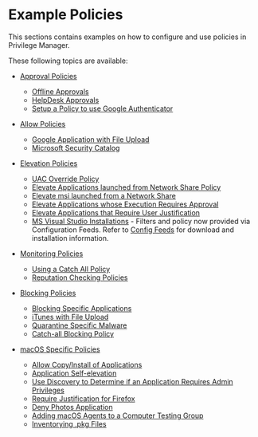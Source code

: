 [title]: # (Examples)
[tags]: # (application control)
[priority]: # (15)
# Example Policies

This sections contains examples on how to configure and use policies in Privilege Manager.

These following topics are available:

* [Approval Policies](approval/index.md)
  * [Offline Approvals](approval/offline-approval.md)
  * [HelpDesk Approvals](approval/helpdesk.md)
  * [Setup a Policy to use Google Authenticator](approval/google-authenticator.md)

* [Allow Policies](safe/index.md)
  * [Google Application with File Upload](safe/google-app-file-up.md)
  * [Microsoft Security Catalog](safe/ms-sec-cat.md)

* [Elevation Policies](elevate/index.md)
  * [UAC Override Policy](elevate/uac-override.md)
  * [Elevate Applications launched from Network Share Policy](elevate/network-share.md)
  * [Elevate msi launched from a Network Share](elevate/msi.md)
  * [Elevate Applications whose Execution Requires Approval](elevate/app-req-app.md)
  * [Elevate Applications that Require User Justification](elevate/user-just.md)
  * [MS Visual Studio Installations](elevate/ms-visual-studio.md) - Filters and policy now provided via Configuration Feeds. Refer to [Config Feeds](../../../admin/config-feeds/index.md) for download and installation information.

* [Monitoring Policies](monitor/index.md)
  * [Using a Catch All Policy](monitor/catch-all.md)
  * [Reputation Checking Policies](monitor/reputation.md)

* [Blocking Policies](block/index.md)
  * [Blocking Specific Applications](block/spec-app.md)
  * [iTunes with File Upload](block/iTunes-file-up.md)
  * [Quarantine Specific Malware](block/quarantine.md)
  * [Catch-all Blocking Policy](block/catch-all.md)

* [macOS Specific Policies](../../macOS/examples/index.md)
  * [Allow Copy/Install of Applications](../../macOS/examples/copy-install.md)
  * [Application Self-elevation](../../macOS/examples/self-elevation.md)
  * [Use Discovery to Determine if an Application Requires Admin Privileges](../../macOS/examples/determ-admin.md)
  * [Require Justification for Firefox](../../macOS/examples/justification-firefox.md)
  * [Deny Photos Application](../../macOS/examples/deny-photos.md)
  * [Adding macOS Agents to a Computer Testing Group](../../macOS/examples/add-testing-group.md)
  * [Inventorying .pkg Files](../../macOS/examples/inventory-pkg.md)
